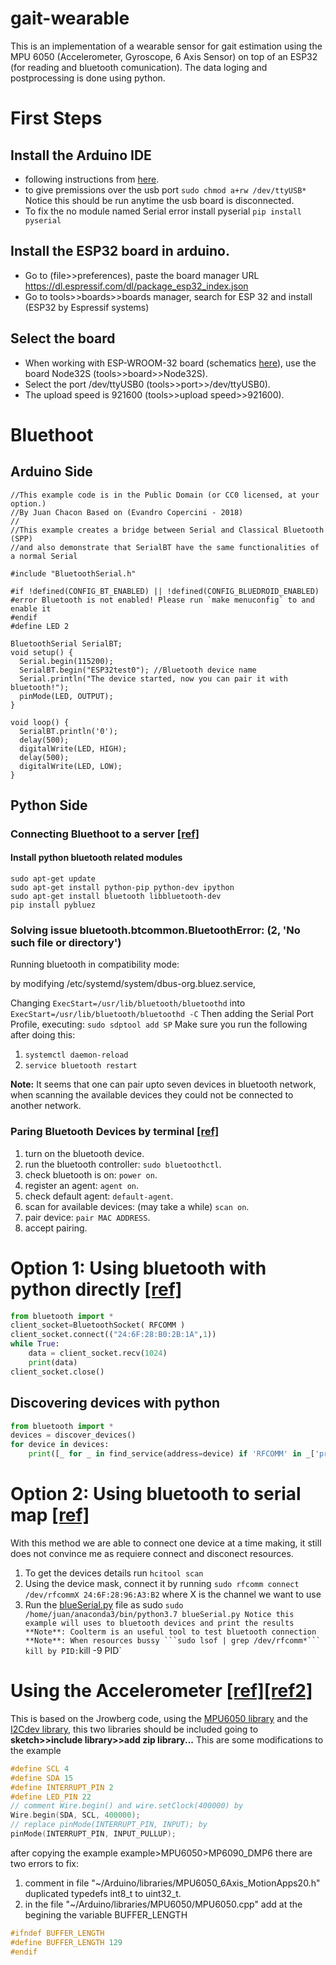 # gait-wearable
This is an implementation of a wearable sensor for gait estimation using the MPU 6050 (Accelerometer, Gyroscope, 6 Axis Sensor) on top of an ESP32 (for reading and bluetooth comunication). The data loging and postprocessing is done using python.

# First Steps
## Install the Arduino IDE 
* following instructions from [here](https://www.arduino.cc/en/guide/linux).
* to give premissions over the usb port ```sudo chmod a+rw /dev/ttyUSB*``` Notice this should be run anytime the usb board is disconnected.
* To fix the no module named Serial error install pyserial ```pip install pyserial```
## Install the ESP32 board in arduino.
* Go to (file>>preferences), paste the board manager URL https://dl.espressif.com/dl/package_esp32_index.json
* Go to tools>>boards>>boards manager, search for ESP 32 and install (ESP32 by Espressif systems)
## Select the board
* When working with ESP-WROOM-32 board (schematics [here](/home/juan/Desktop/ESP32/SchematicsforESP32.pdf)), use the board Node32S (tools>>board>>Node32S).
* Select the port /dev/ttyUSB0 (tools>>port>>/dev/ttyUSB0).
* The upload speed is 921600 (tools>>upload speed>>921600).

# Bluethoot
## Arduino Side

```
//This example code is in the Public Domain (or CC0 licensed, at your option.)
//By Juan Chacon Based on (Evandro Copercini - 2018)
//
//This example creates a bridge between Serial and Classical Bluetooth (SPP)
//and also demonstrate that SerialBT have the same functionalities of a normal Serial

#include "BluetoothSerial.h"

#if !defined(CONFIG_BT_ENABLED) || !defined(CONFIG_BLUEDROID_ENABLED)
#error Bluetooth is not enabled! Please run `make menuconfig` to and enable it
#endif
#define LED 2

BluetoothSerial SerialBT;
void setup() {
  Serial.begin(115200);
  SerialBT.begin("ESP32test0"); //Bluetooth device name
  Serial.println("The device started, now you can pair it with bluetooth!");
  pinMode(LED, OUTPUT);
}

void loop() {
  SerialBT.println('0');
  delay(500);
  digitalWrite(LED, HIGH);
  delay(500);
  digitalWrite(LED, LOW);
}
```

## Python Side
### Connecting Bluethoot to a server [[ref]](https://github.com/pybluez/pybluez/blob/master/examples/simple/rfcomm-server.py#L10)
#### Install python bluetooth related modules
```
sudo apt-get update
sudo apt-get install python-pip python-dev ipython
sudo apt-get install bluetooth libbluetooth-dev
pip install pybluez
```
### Solving issue bluetooth.btcommon.BluetoothError: (2, 'No such file or directory')
Running bluetooth in compatibility mode:

by modifying /etc/systemd/system/dbus-org.bluez.service,

Changing `ExecStart=/usr/lib/bluetooth/bluetoothd` into `ExecStart=/usr/lib/bluetooth/bluetoothd -C`
Then adding the Serial Port Profile, executing: `sudo sdptool add SP`
Make sure you run the following after doing this:
1. `systemctl daemon-reload`
2. `service bluetooth restart`

**Note:** It seems that one can pair upto seven devices in bluetooth network, when scanning the available devices they could not be connected to another network.

### Paring Bluetooth Devices by terminal [[ref]](https://www.youtube.com/watch?v=F5-dV6ULeg8)
1. turn on the bluetooth device.
2. run the bluetooth controller: `sudo bluetoothctl`.
3. check bluetooth is on: `power on`.
4. register an agent: `agent on`.
5. check default agent: `default-agent`.
6. scan for available devices: (may take a while) `scan on`.
7. pair device: ``pair MAC ADDRESS``.
8. accept pairing.


# Option 1: Using bluetooth with python directly [[ref]](http://pages.iu.edu/~rwisman/c490/html/pythonandbluetooth.htm)
```python
from bluetooth import * 
client_socket=BluetoothSocket( RFCOMM )                                               
client_socket.connect(("24:6F:28:B0:2B:1A",1))                                        
while True:
    data = client_socket.recv(1024)                                                       
    print(data)
client_socket.close()
```

## Discovering devices with python
```python
from bluetooth import *
devices = discover_devices()
for device in devices:
    print([_ for _ in find_service(address=device) if 'RFCOMM' in _['protocol'] ])
```

# Option 2: Using bluetooth to serial map [[ref]](https://www.youtube.com/watch?v=rxExVsxI9jc)
With this method we are able to connect one device at a time making, it still does not convince me as requiere connect and disconect resources.
1. To get the devices details run `hcitool scan`
2. Using the device mask, connect it by running
`sudo rfcomm connect /dev/rfcommX 24:6F:28:96:A3:B2`
where X is the channel we want to use
3. Run the [blueSerial.py](/home/juan/Desktop/ESP32/blueSerial.py) file as sudo
` sudo /home/juan/anaconda3/bin/python3.7 blueSerial.py
Notice this example will uses to bluetooth devices and print the results
**Note**: Coolterm is an useful tool to test bluetooth connection
**Note**: When resources bussy ```sudo lsof | grep /dev/rfcomm*``` kill by PID: `kill -9 PID`


# Using the Accelerometer [[ref]](https://www.youtube.com/watch?v=wTfSfhjhAU0)[[ref2]](https://www.youtube.com/watch?v=UxABxSADZ6U)
This is based on the Jrowberg code, using the [MPU6050 library](https://github.com/jrowberg/i2cdevlib/tree/master/Arduino/MPU6050) and the [I2Cdev library](https://github.com/jrowberg/i2cdevlib/tree/master/Arduino/I2Cdev), this two libraries should be included going to **sketch>>include library>>add zip library...**
This are some modifications to the example 
```c++
#define SCL 4
#define SDA 15
#define INTERRUPT_PIN 2
#define LED_PIN 22
// comment Wire.begin() and wire.setClock(400000) by
Wire.begin(SDA, SCL, 400000);
// replace pinMode(INTERRUPT_PIN, INPUT); by
pinMode(INTERRUPT_PIN, INPUT_PULLUP);
```
after copying the example example>MPU6050>MP6090_DMP6 there are two errors to fix:
1. comment in file "~/Arduino/libraries/MPU6050_6Axis_MotionApps20.h" duplicated typedefs int8_t to uint32_t.
2. in the file "~/Arduino/libraries/MPU6050/MPU6050.cpp" add at the begining the variable BUFFER_LENGTH
```c++
#ifndef BUFFER_LENGTH
#define BUFFER_LENGTH 129
#endif
```
